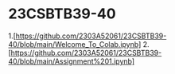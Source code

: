# 23CSBTB39-40
1.[https://github.com/2303A52061/23CSBTB39-40/blob/main/Welcome_To_Colab.ipynb]
2.[https://github.com/2303A52061/23CSBTB39-40/blob/main/Assignment%201.ipynb]
